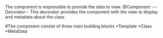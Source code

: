The component is responsible to provide the data to view.
@Component --- Decorator-- This decorator provides the component with the view to display and metadata about the class

#The component consist of three main building blocks
*Template
*Class
*MetaData 